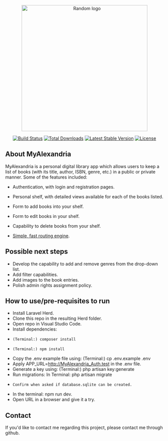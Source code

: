 <p align="center"><a href="https://laravel.com" target="_blank"><img src="https://hovie.com/assets/images/Alexandria.jpg" width="400" alt="Random logo"></a></p>

<p align="center">
<a href="https://github.com/laravel/framework/actions"><img src="https://github.com/laravel/framework/workflows/tests/badge.svg" alt="Build Status"></a>
<a href="https://packagist.org/packages/laravel/framework"><img src="https://img.shields.io/packagist/dt/laravel/framework" alt="Total Downloads"></a>
<a href="https://packagist.org/packages/laravel/framework"><img src="https://img.shields.io/packagist/v/laravel/framework" alt="Latest Stable Version"></a>
<a href="https://packagist.org/packages/laravel/framework"><img src="https://img.shields.io/packagist/l/laravel/framework" alt="License"></a>
</p>

## About MyAlexandria

MyAlexandria is a personal digital library app which allows users to keep a list of books (with its title, author, ISBN, genre, etc.) in a public or private manner. Some of the features included:

- Authentication, with login and registration pages.
- Personal shelf, with detailed views available for each of the books listed.
- Form to add books into your shelf.
- Form to edit books in your shelf.
- Capability to delete books from your shelf.

- [Simple, fast routing engine](https://laravel.com/docs/routing).


## Possible next steps

- Develop the capability to add and remove genres from the drop-down list.
- Add filter capabilities.
- Add images to the book entries.
- Polish admin rights assignment policy.

## How to use/pre-requisites to run

- Install Laravel Herd. 
- Clone this repo in the resulting Herd folder.
- Open repo in Visual Studio Code.
- Install dependencies:
-     (Terminal:) composer install
-     (Terminal:) npm install
- Copy the .env example file using: (Terminal:) cp .env.example .env
- Apply APP_URL=http://MyAlexandria_Auth.test in the .env file.
- Generate a key using: (Terminal:) php artisan key:generate
- Run migrations: In Terminal: php artisan migrate
-     Confirm when asked if database.sqlite can be created.
- In the terminal: npm run dev.
- Open URL in a browser and give it a try.

## Contact

If you'd like to contact me regarding this project, please contact me through github. 

